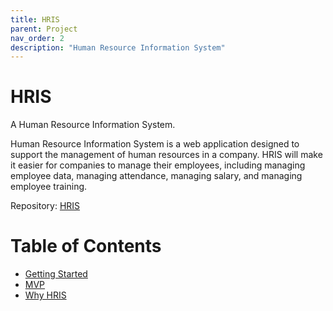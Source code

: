 ```yaml
---
title: HRIS
parent: Project
nav_order: 2
description: "Human Resource Information System"
---
```


# HRIS

A Human Resource Information System.

Human Resource Information System is a web application designed to support the management of human resources in a
company. HRIS will make it easier for companies to manage their employees, including managing employee data, managing
attendance, managing salary, and managing employee training.

Repository: [HRIS](https://github.com/programinglive/hris)

# Table of Contents

- [Getting Started](./getting_started.md)
- [MVP](./mvp/index.md)
- [Why HRIS](why_hris/index.md)